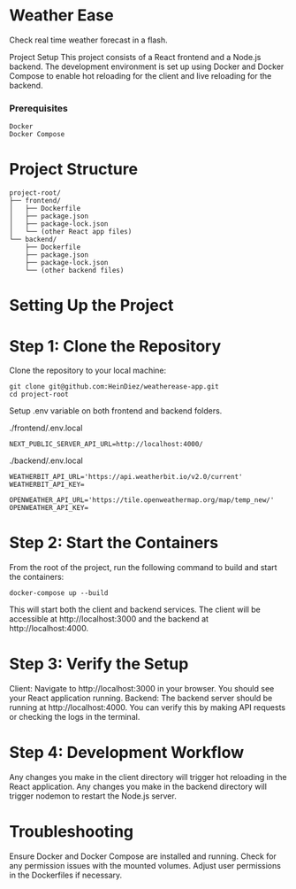 # Weather Ease
Check real time weather forecast in a flash.


Project Setup
This project consists of a React frontend and a Node.js backend. 
The development environment is set up using Docker and Docker Compose to enable hot reloading for the client and live reloading for the backend.

### Prerequisites
```angular2html
Docker
Docker Compose
```


# Project Structure
```
project-root/
├── frontend/
│   ├── Dockerfile
│   ├── package.json
│   ├── package-lock.json
│   └── (other React app files)
└── backend/
    ├── Dockerfile
    ├── package.json
    ├── package-lock.json
    └── (other backend files)
```
    
# Setting Up the Project

# Step 1: Clone the Repository
Clone the repository to your local machine:

```
git clone git@github.com:HeinDiez/weatherease-app.git
cd project-root
```
Setup .env variable on both frontend and backend folders.

./frontend/.env.local
```
NEXT_PUBLIC_SERVER_API_URL=http://localhost:4000/
```

./backend/.env.local
```
WEATHERBIT_API_URL='https://api.weatherbit.io/v2.0/current'
WEATHERBIT_API_KEY=

OPENWEATHER_API_URL='https://tile.openweathermap.org/map/temp_new/'
OPENWEATHER_API_KEY=
```

# Step 2: Start the Containers

From the root of the project, run the following command to build and start the containers:

```
docker-compose up --build
```
This will start both the client and backend services. The client will be accessible at http://localhost:3000 and the backend at http://localhost:4000.

# Step 3: Verify the Setup

Client: Navigate to http://localhost:3000 in your browser. You should see your React application running.
Backend: The backend server should be running at http://localhost:4000. You can verify this by making API requests or checking the logs in the terminal.

# Step 4: Development Workflow

Any changes you make in the client directory will trigger hot reloading in the React application.
Any changes you make in the backend directory will trigger nodemon to restart the Node.js server.

# Troubleshooting
Ensure Docker and Docker Compose are installed and running.
Check for any permission issues with the mounted volumes. Adjust user permissions in the Dockerfiles if necessary.

